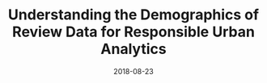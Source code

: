 ---
title: Understanding the Demographics of Review Data for Responsible Urban Analytics
date: 2018-08-23
img_src: https://miro.medium.com/max/1944/1*Ymyf2_xQpPyDWKgH2_PWHA.jpeg
href: https://medium.com/city78/understanding-the-demographics-of-review-data-for-responsible-urban-analytics-c7f42dbe4777
---